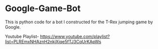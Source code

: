# Google-Game-Bot
This is python code for a bot I constructed for the T-Rex jumping game by Google.

Youtube Playlist- https://www.youtube.com/playlist?list=PLREmxNHAznH2nkjXiqe5fTJ3CqUrKApWs
